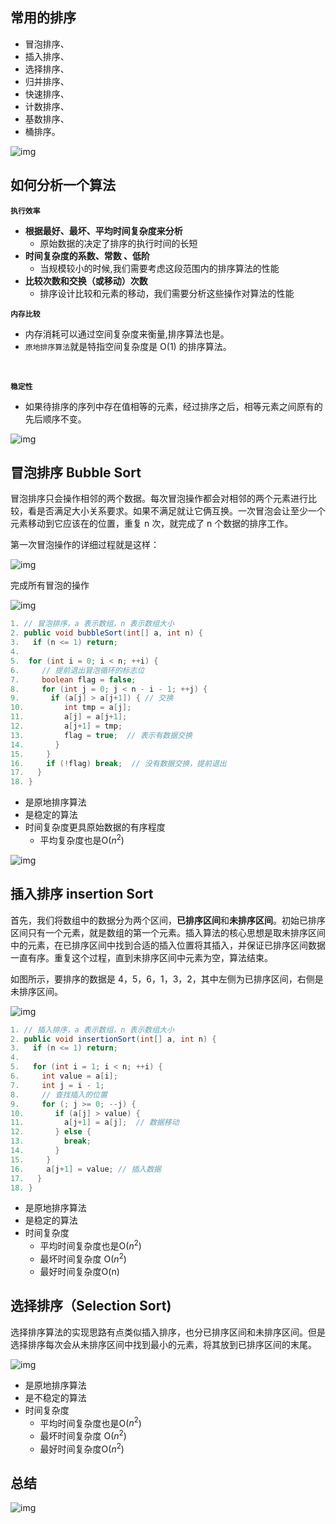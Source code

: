## 常用的排序

- 冒泡排序、
- 插入排序、
- 选择排序、
- 归并排序、
- 快速排序、
- 计数排序、
- 基数排序、
- 桶排序。

![img](../../images/1615186194105-f4dd5368-3e37-484e-a1ca-f931d1167c5f.jpeg)

## 如何分析一个算法

**`执行效率`**

- **根据最好、最坏、平均时间复杂度来分析**
  - 原始数据的决定了排序的执行时间的长短
- **时间复杂度的系数、常数 、低阶**
  - 当规模较小的时候,我们需要考虑这段范围内的排序算法的性能
- **比较次数和交换（或移动）次数**
  - 排序设计比较和元素的移动，我们需要分析这些操作对算法的性能

**`内存比较`**

- 内存消耗可以通过空间复杂度来衡量,排序算法也是。
- `原地排序算法`就是特指空间复杂度是 O(1) 的排序算法。

​	

**`稳定性`**

- 如果待排序的序列中存在值相等的元素，经过排序之后，相等元素之间原有的先后顺序不变。

![img](../../images/1615186194339-745eba35-9a72-405d-9d5b-f60a2f2b09c7.jpeg)

## 冒泡排序 Bubble Sort

冒泡排序只会操作相邻的两个数据。每次冒泡操作都会对相邻的两个元素进行比较，看是否满足大小关系要求。如果不满足就让它俩互换。一次冒泡会让至少一个元素移动到它应该在的位置，重复 n 次，就完成了 n 个数据的排序工作。

第一次冒泡操作的详细过程就是这样：

![img](../../images/1615186194049-0397b436-04e4-4936-8fbc-5455c78224c0.jpeg)

完成所有冒泡的操作

![img](../../images/1615186194043-d2e15be3-5ce1-4784-900e-1e4076fdf739.jpeg)

``` java
1. // 冒泡排序，a 表示数组，n 表示数组大小
2. public void bubbleSort(int[] a, int n) {
3.   if (n <= 1) return;
4. 
5.  for (int i = 0; i < n; ++i) {
6.     // 提前退出冒泡循环的标志位
7.     boolean flag = false;
8.     for (int j = 0; j < n - i - 1; ++j) {
9.       if (a[j] > a[j+1]) { // 交换
10.         int tmp = a[j];
11.         a[j] = a[j+1];
12.         a[j+1] = tmp;
13.         flag = true;  // 表示有数据交换      
14.       }
15.     }
16.     if (!flag) break;  // 没有数据交换，提前退出
17.   }
18. }
```

- 是原地排序算法
- 是稳定的算法
- 时间复杂度更具原始数据的有序程度
  - 平均复杂度也是O($n^2$)

![img](../../images/1615186194096-e9690d71-763c-42f3-97d9-43e10e02fb98.jpeg)

## 插入排序 insertion Sort

首先，我们将数组中的数据分为两个区间，**已排序区间**和**未排序区间**。初始已排序区间只有一个元素，就是数组的第一个元素。插入算法的核心思想是取未排序区间中的元素，在已排序区间中找到合适的插入位置将其插入，并保证已排序区间数据一直有序。重复这个过程，直到未排序区间中元素为空，算法结束。 

如图所示，要排序的数据是 4，5，6，1，3，2，其中左侧为已排序区间，右侧是未排序区间。

![img](../../images/1615186194094-56f6ff95-e549-4007-89b5-b3ff93cb3bd1.jpeg)

``` java
1. // 插入排序，a 表示数组，n 表示数组大小
2. public void insertionSort(int[] a, int n) {
3.   if (n <= 1) return;
4. 
5.   for (int i = 1; i < n; ++i) {
6.     int value = a[i];
7.     int j = i - 1;
8.     // 查找插入的位置
9.     for (; j >= 0; --j) {
10.       if (a[j] > value) {
11.         a[j+1] = a[j];  // 数据移动
12.       } else {
13.         break;
14.       }
15.     }
16.     a[j+1] = value; // 插入数据
17.   }
18. }
```

- 是原地排序算法
- 是稳定的算法
- 时间复杂度
  - 平均时间复杂度也是O($n^2$)
  - 最坏时间复杂度 O($n^2$)
  - 最好时间复杂度O(n)

## 选择排序（Selection Sort)

选择排序算法的实现思路有点类似插入排序，也分已排序区间和未排序区间。但是选择排序每次会从未排序区间中找到最小的元素，将其放到已排序区间的末尾。

![img](../../images/1615186194030-b233abea-ffa6-4d05-a82a-09c73bc4f1e1.jpeg)



- 是原地排序算法
- 是不稳定的算法
- 时间复杂度
  - 平均时间复杂度也是O($n^2$)
  - 最坏时间复杂度 O($n^2$)
  - 最好时间复杂度O($n^2$)

## 总结

![img](../../images/1615186194081-de10a6c4-948c-4c90-b407-c65c281cc61f.jpeg)




























































































